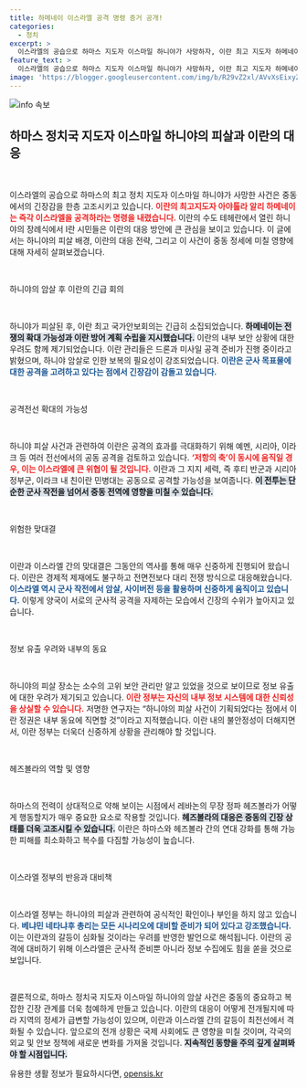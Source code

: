 ```yaml
---
title: 하메네이 이스라엘 공격 명령 증거 공개!
categories:
  - 정치
excerpt: >
  이스라엘의 공습으로 하마스 지도자 이스마일 하니야가 사망하자, 이란 최고 지도자 하메네이는 즉각 이스라엘 공격을 명령했다. 이란의 복수 전술과 국제적 긴장 고조가 우려되는 상황 속, 이란의 대응 방식에 귀추가 주목된다.
feature_text: >
  이스라엘의 공습으로 하마스 지도자 이스마일 하니야가 사망하자, 이란 최고 지도자 하메네이는 즉각 이스라엘 공격을 명령했다. 이란의 복수 전술과 국제적 긴장 고조가 우려되는 상황 속, 이란의 대응 방식에 귀추가 주목된다.
image: 'https://blogger.googleusercontent.com/img/b/R29vZ2xl/AVvXsEixyZcFfHzMRdzZMjFBmAUKJYCLCGyLL1o632UiGVXcaFdKo_bkvkuCioo0uUKlGfBVcT3P84aROyZIXSBEx3Aw5nCQ3pTgDom1WDC4m8eifvWiAmWEEVb4x6G_l8C0QH225ldMjyaFvpxGEBGNO37VmDTDMHGhJPq73UglMfDca1-0aw/s1600/blogspot.png'
---
```


<p><img src="https://blogger.googleusercontent.com/img/b/R29vZ2xl/AVvXsEixyZcFfHzMRdzZMjFBmAUKJYCLCGyLL1o632UiGVXcaFdKo_bkvkuCioo0uUKlGfBVcT3P84aROyZIXSBEx3Aw5nCQ3pTgDom1WDC4m8eifvWiAmWEEVb4x6G_l8C0QH225ldMjyaFvpxGEBGNO37VmDTDMHGhJPq73UglMfDca1-0aw/s1600/blogspot.png" alt="info 속보" /></p>

<h2 data-ke-size="size26">하마스 정치국 지도자 이스마일 하니야의 피살과 이란의 대응</h2>

<p data-ke-size="size16">&nbsp;</p>

<p>이스라엘의 공습으로 하마스의 최고 정치 지도자 이스마일 하니야가 사망한 사건은 중동에서의 긴장감을 한층 고조시키고 있습니다. <b><span style="color: #ee2323;">이란의 최고지도자 아야톨라 알리 하메네이는 즉각 이스라엘을 공격하라는 명령을 내렸습니다.</span></b> 이란의 수도 테헤란에서 열린 하니야의 장례식에서 I란 시민들은 이란의 대응 방안에 큰 관심을 보이고 있습니다. 이 글에서는 하니야의 피살 배경, 이란의 대응 전략, 그리고 이 사건이 중동 정세에 미칠 영향에 대해 자세히 살펴보겠습니다. </p>

<p data-ke-size="size16">&nbsp;</p>

<p>하니야의 암살 후 이란의 긴급 회의</p>

<p data-ke-size="size16">&nbsp;</p>

<p>하니야가 피살된 후, 이란 최고 국가안보회의는 긴급히 소집되었습니다. <b><span style="background-color: #21538527;">하메네이는 전쟁의 확대 가능성과 이란 방어 계획 수립을 지시했습니다.</span></b> 이란의 내부 보안 상황에 대한 우려도 함께 제기되었습니다. 이란 관리들은 드론과 미사일 공격 준비가 진행 중이라고 밝혔으며, 하니야 암살로 인한 보복의 필요성이 강조되었습니다. <b><span style="color: #1a5490;">이란은 군사 목표물에 대한 공격을 고려하고 있다는 점에서 긴장감이 감돌고 있습니다.</span></b></p>

<p data-ke-size="size16">&nbsp;</p>

<p>공격전선 확대의 가능성</p>

<p data-ke-size="size16">&nbsp;</p>

<p>하니야 피살 사건과 관련하여 이란은 공격의 효과를 극대화하기 위해 예멘, 시리아, 이라크 등 여러 전선에서의 공동 공격을 검토하고 있습니다. <b><span style="color: #ee2323;">‘저항의 축’이 동시에 움직일 경우, 이는 이스라엘에 큰 위협이 될 것입니다.</span></b> 이란과 그 지지 세력, 즉 후티 반군과 시리아 정부군, 이라크 내 친이란 민병대는 공동으로 공격할 가능성을 보여줍니다. <b><span style="background-color: #21538527;">이 전투는 단순한 군사 작전을 넘어서 중동 전역에 영향을 미칠 수 있습니다.</span></b></p>

<p data-ke-size="size16">&nbsp;</p>

<p>위험한 맞대결</p>

<p data-ke-size="size16">&nbsp;</p>

<p>이란과 이스라엘 간의 맞대결은 그동안의 역사를 통해 매우 신중하게 진행되어 왔습니다. 이란은 경제적 제재에도 불구하고 전면전보다 대리 전쟁 방식으로 대응해왔습니다. <b><span style="color: #1a5490;">이스라엘 역시 군사 작전에서 암살, 사이버전 등을 활용하며 신중하게 움직이고 있습니다.</span></b> 이렇게 양국이 서로의 군사적 공격을 자제하는 모습에서 긴장의 수위가 높아지고 있습니다.</p>

<p data-ke-size="size16">&nbsp;</p>

<p>정보 유출 우려와 내부의 동요</p>

<p data-ke-size="size16">&nbsp;</p>

<p>하니야의 피살 장소는 소수의 고위 보안 관리만 알고 있었을 것으로 보이므로 정보 유출에 대한 우려가 제기되고 있습니다. <b><span style="color: #ee2323;">이란 정부는 자신의 내부 정보 시스템에 대한 신뢰성을 상실할 수 있습니다.</span></b> 저명한 연구자는 “하니야의 피살 사건이 기획되었다는 점에서 이란 정권은 내부 동요에 직면할 것”이라고 지적했습니다. 이란 내의 불안정성이 더해지면서, 이란 정부는 더욱더 신중하게 상황을 관리해야 할 것입니다.</p>

<p data-ke-size="size16">&nbsp;</p>

<p>헤즈볼라의 역할 및 영향</p>

<p data-ke-size="size16">&nbsp;</p>

<p>하마스의 전력이 상대적으로 약해 보이는 시점에서 레바논의 무장 정파 헤즈볼라가 어떻게 행동할지가 매우 중요한 요소로 작용할 것입니다. <b><span style="background-color: #21538527;">헤즈볼라의 대응은 중동의 긴장 상태를 더욱 고조시킬 수 있습니다.</span></b> 이란은 하마스와 헤즈볼라 간의 연대 강화를 통해 가능한 피해를 최소화하고 복수를 다짐할 가능성이 높습니다.</p>

<p data-ke-size="size16">&nbsp;</p>

<p>이스라엘 정부의 반응과 대비책</p>

<p data-ke-size="size16">&nbsp;</p>

<p>이스라엘 정부는 하니야의 피살과 관련하여 공식적인 확인이나 부인을 하지 않고 있습니다. <b><span style="color: #1a5490;">베냐민 네타냐후 총리는 모든 시나리오에 대비할 준비가 되어 있다고 강조했습니다.</span></b> 이는 이란과의 갈등이 심화될 것이라는 우려를 반영한 발언으로 해석됩니다. 이란의 공격에 대비하기 위해 이스라엘은 군사적 준비뿐 아니라 정보 수집에도 힘을 쏟을 것으로 보입니다.</p>

<p data-ke-size="size16">&nbsp;</p>

<p>결론적으로, 하마스 정치국 지도자 이스마일 하니야의 암살 사건은 중동의 중요하고 복잡한 긴장 관계를 더욱 첨예하게 만들고 있습니다. 이란의 대응이 어떻게 전개될지에 따라 지역의 정세가 급변할 가능성이 있으며, 이란과 이스라엘 간의 갈등이 최전선에서 격화될 수 있습니다. 앞으로의 전개 상황은 국제 사회에도 큰 영향을 미칠 것이며, 각국의 외교 및 안보 정책에 새로운 변화를 가져올 것입니다. <b><span style="background-color: #21538527;">지속적인 동향을 주의 깊게 살펴봐야 할 시점입니다.</span></b></p>
유용한 생활 정보가 필요하시다면, <a href="https://opensis.kr" rel="dofollow">opensis.kr</a>


